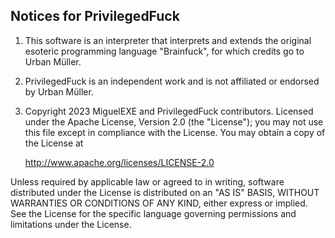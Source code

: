 Notices for PrivilegedFuck
---------------------------------------------------------------
1. This software is an interpreter that interprets and extends the original esoteric programming language "Brainfuck", for which credits go to Urban Müller.

2. PrivilegedFuck is an independent work and is not affiliated or endorsed by Urban Müller.

3. Copyright 2023 MiguelEXE and PrivilegedFuck contributors.
Licensed under the Apache License, Version 2.0 (the "License");
you may not use this file except in compliance with the License.
You may obtain a copy of the License at

    http://www.apache.org/licenses/LICENSE-2.0

Unless required by applicable law or agreed to in writing, software
distributed under the License is distributed on an "AS IS" BASIS,
WITHOUT WARRANTIES OR CONDITIONS OF ANY KIND, either express or implied.
See the License for the specific language governing permissions and
limitations under the License.